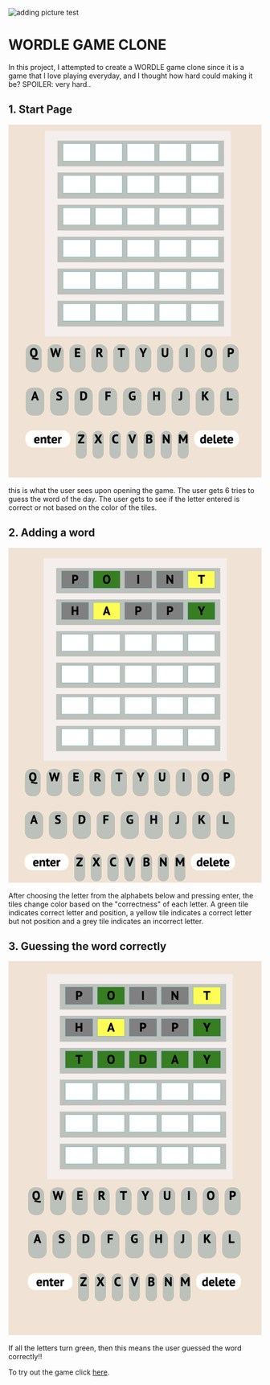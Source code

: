 ![adding picture test](https://www.google.com/url?sa=i&url=https%3A%2F%2Fwww.nytimes.com%2F2022%2F01%2F31%2Fcrosswords%2Fnyt-wordle-purchase.html&psig=AOvVaw2thD9DXuBUa4pnVkT-6Iiz&ust=1720765030556000&source=images&cd=vfe&opi=89978449&ved=0CBEQjRxqFwoTCPjQurWrnocDFQAAAAAdAAAAABAE)

# WORDLE GAME CLONE

In this project, I attempted to create a WORDLE game clone since it is a game that I love playing everyday, and I thought how hard could making it be?
SPOILER: very hard..

## 1. Start Page

![adding picture test](./1.png)

this is what the user sees upon opening the game. The user gets 6 tries to guess the word of the day. The user gets to see if the letter entered is correct or not based on the color of the tiles.

## 2. Adding a word

![adding picture test](./2.png)

After choosing the letter from the alphabets below and pressing enter, the tiles change color based on the "correctness" of each letter. A green tile indicates correct letter and position, a yellow tile indicates a correct letter but not position and a grey tile indicates an incorrect letter.



## 3. Guessing the word correctly

![adding picture test](./3.png)

If all the letters turn green, then this means the user guessed the word correctly!!

To try out the game click [here](). 